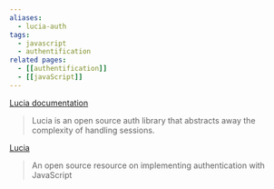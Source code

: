 ```yaml
---
aliases:
  - lucia-auth
tags:
  - javascript
  - authentification
related pages:
  - [[authentification]]
  - [[javaScript]]
---
```

[Lucia documentation](https://lucia-auth.com/)
> Lucia is an open source auth library that abstracts away the complexity of handling sessions.

[Lucia](https://lucia-next.pages.dev/)
> An open source resource on implementing authentication with JavaScript
